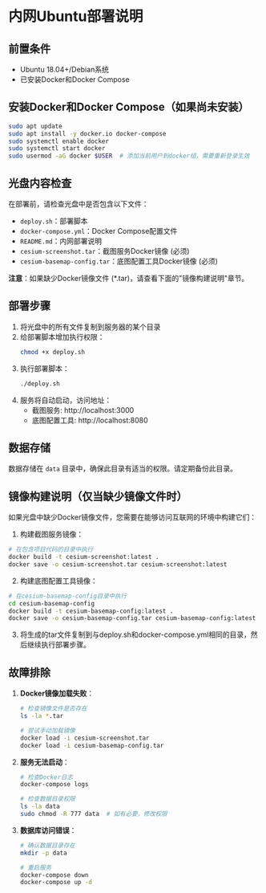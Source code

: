 # 内网Ubuntu部署说明

## 前置条件

- Ubuntu 18.04+/Debian系统
- 已安装Docker和Docker Compose

## 安装Docker和Docker Compose（如果尚未安装）

```bash
sudo apt update
sudo apt install -y docker.io docker-compose
sudo systemctl enable docker
sudo systemctl start docker
sudo usermod -aG docker $USER  # 添加当前用户到docker组，需要重新登录生效
```

## 光盘内容检查

在部署前，请检查光盘中是否包含以下文件：
- `deploy.sh`：部署脚本
- `docker-compose.yml`：Docker Compose配置文件
- `README.md`：内网部署说明
- `cesium-screenshot.tar`：截图服务Docker镜像 (必须)
- `cesium-basemap-config.tar`：底图配置工具Docker镜像 (必须)

**注意**：如果缺少Docker镜像文件 (*.tar)，请查看下面的"镜像构建说明"章节。

## 部署步骤

1. 将光盘中的所有文件复制到服务器的某个目录
2. 给部署脚本增加执行权限：
   ```bash
   chmod +x deploy.sh
   ```
3. 执行部署脚本：
   ```bash
   ./deploy.sh
   ```
4. 服务将自动启动，访问地址：
   - 截图服务: http://localhost:3000
   - 底图配置工具: http://localhost:8080

## 数据存储

数据存储在 `data` 目录中，确保此目录有适当的权限。请定期备份此目录。

## 镜像构建说明（仅当缺少镜像文件时）

如果光盘中缺少Docker镜像文件，您需要在能够访问互联网的环境中构建它们：

1. 构建截图服务镜像：

```bash
# 在包含项目代码的目录中执行
docker build -t cesium-screenshot:latest .
docker save -o cesium-screenshot.tar cesium-screenshot:latest
```

2. 构建底图配置工具镜像：

```bash
# 在cesium-basemap-config目录中执行
cd cesium-basemap-config
docker build -t cesium-basemap-config:latest .
docker save -o cesium-basemap-config.tar cesium-basemap-config:latest
```

3. 将生成的tar文件复制到与deploy.sh和docker-compose.yml相同的目录，然后继续执行部署步骤。

## 故障排除

1. **Docker镜像加载失败**：
   ```bash
   # 检查镜像文件是否存在
   ls -la *.tar
   
   # 尝试手动加载镜像
   docker load -i cesium-screenshot.tar
   docker load -i cesium-basemap-config.tar
   ```

2. **服务无法启动**：
   ```bash
   # 检查Docker日志
   docker-compose logs
   
   # 检查数据目录权限
   ls -la data
   sudo chmod -R 777 data  # 如有必要，修改权限
   ```

3. **数据库访问错误**：
   ```bash
   # 确认数据目录存在
   mkdir -p data
   
   # 重启服务
   docker-compose down
   docker-compose up -d
   ```
